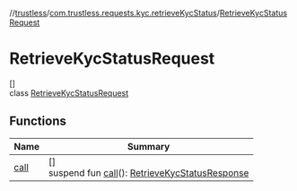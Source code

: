 //[trustless](../../../index.md)/[com.trustless.requests.kyc.retrieveKycStatus](../index.md)/[RetrieveKycStatusRequest](index.md)

# RetrieveKycStatusRequest

[]\
class [RetrieveKycStatusRequest](index.md)

## Functions

| Name | Summary |
|---|---|
| [call](call.md) | []<br>suspend fun [call](call.md)(): [RetrieveKycStatusResponse](../-retrieve-kyc-status-response/index.md) |
